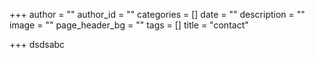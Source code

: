 +++
author = ""
author_id = ""
categories = []
date = ""
description = ""
image = ""
page_header_bg = ""
tags = []
title = "contact"

+++
dsdsabc